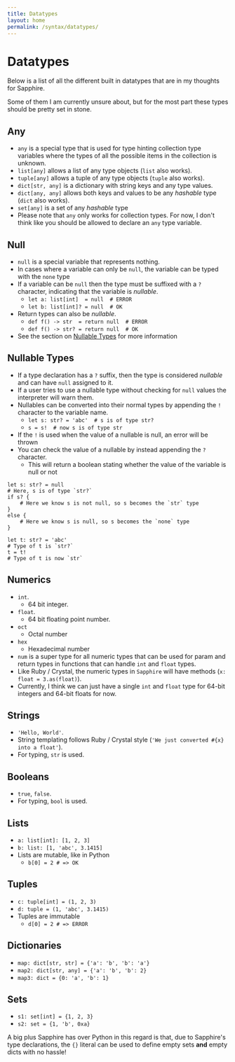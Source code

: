 ```yaml
---
title: Datatypes
layout: home
permalink: /syntax/datatypes/
---
```


# Datatypes
Below is a list of all the different built in datatypes that are in my thoughts for Sapphire.

Some of them I am currently unsure about, but for the most part these types should be pretty set in stone.

## Any
- `any` is a special type that is used for type hinting collection type variables where the types of all the possible items in the collection is unknown.
- `list[any]` allows a list of any type objects (`list` also works).
- `tuple[any]` allows a tuple of any type objects (`tuple` also works).
- `dict[str, any]` is a dictionary with string keys and any type values.
- `dict[any, any]` allows both keys and values to be any *hashable* type (`dict` also works).
- `set[any]` is a set of any *hashable* type
- Please note that `any` only works for collection types. For now, I don't think like you should be allowed to declare an `any` type variable.

## Null
- `null` is a special variable that represents nothing.
- In cases where a variable can only be `null`, the variable can be typed with the `none` type
- If a variable can be `null` then the type must be suffixed with a `?` character, indicating that the variable is *nullable*.
    - `let a: list[int]  = null  # ERROR`
    - `let b: list[int]? = null  # OK`
- Return types can also be *nullable*.
    - `def f() -> str  = return null  # ERROR`
    - `def f() -> str? = return null  # OK`
- See the section on [Nullable Types](#nullable-types) for more information

## Nullable Types
- If a type declaration has a `?` suffix, then the type is considered *nullable* and can have `null` assigned to it.
- If a user tries to use a nullable type without checking for `null` values the interpreter will warn them.
- Nullables can be converted into their normal types by appending the `!` character to the variable name.
    - `let s: str? = 'abc'  # s is of type str?`
    - `s = s!  # now s is of type str`
- If the `!` is used when the value of a nullable is null, an error will be thrown
- You can check the value of a nullable by instead appending the `?` character.
    - This will return a boolean stating whether the value of the variable is null or not

```sapphire
let s: str? = null
# Here, s is of type `str?`
if s? {
    # Here we know s is not null, so s becomes the `str` type
}
else {
    # Here we know s is null, so s becomes the `none` type
}

let t: str? = 'abc'
# Type of t is `str?`
t = t!
# Type of t is now `str`
```

## Numerics
- `int`.
    - 64 bit integer.
- `float`.
    - 64 bit floating point number.
- `oct`
    - Octal number
- `hex`
    - Hexadecimal number
- `num` is a super type for all numeric types that can be used for param and return types in functions that can handle `int` and `float` types.
- Like Ruby / Crystal, the numeric types in `Sapphire` will have methods (`x: float = 3.as(float)`).
- Currently, I think we can just have a single `int` and `float` type for 64-bit integers and 64-bit floats for now.

## Strings
- `'Hello, World'`.
- String templating follows Ruby / Crystal style (`'We just converted #{x} into a float'`).
- For typing, `str` is used.

## Booleans
- `true`, `false`.
- For typing, `bool` is used.

## Lists
- `a: list[int]: [1, 2, 3]`
- `b: list: [1, 'abc', 3.1415]`
- Lists are mutable, like in Python
    - `b[0] = 2 # => OK`

## Tuples
- `c: tuple[int] = (1, 2, 3)`
- `d: tuple = (1, 'abc', 3.1415)`
- Tuples are immutable
    - `d[0] = 2 # => ERROR`

## Dictionaries
- `map: dict[str, str] = {'a': 'b', 'b': 'a'}`
- `map2: dict[str, any] = {'a': 'b', 'b': 2}`
- `map3: dict = {0: 'a', 'b': 1}`

## Sets
- `s1: set[int] = {1, 2, 3}`
- `s2: set = {1, 'b', 0xa}`

A big plus Sapphire has over Python in this regard is that, due to Sapphire's type declarations, the `{}` literal can be used to define empty sets **and** empty dicts with no hassle!
